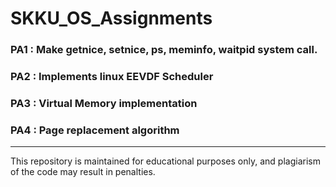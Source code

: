 # SKKU_OS_Assignments

### PA1 : Make getnice, setnice, ps, meminfo, waitpid system call.

### PA2 : Implements linux EEVDF Scheduler

### PA3 : Virtual Memory implementation

### PA4 : Page replacement algorithm

---
This repository is maintained for educational purposes only, and plagiarism of the code may result in penalties.
